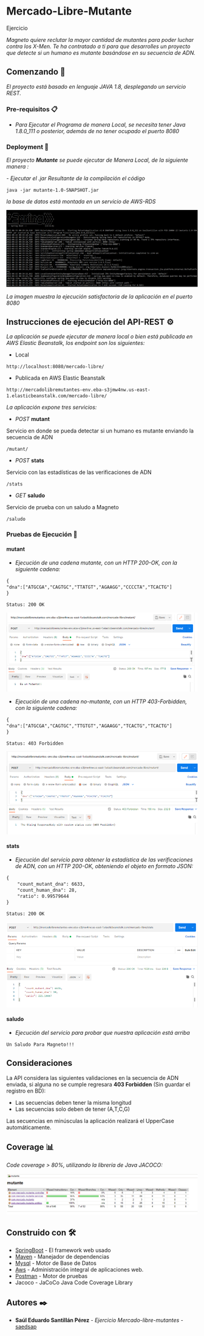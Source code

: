 # Mercado-Libre-Mutante
Ejercicio

_Magneto quiere reclutar la mayor cantidad de mutantes para poder luchar
contra los X-Men.
Te ha contratado a ti para que desarrolles un proyecto que detecte si un
humano es mutante basándose en su secuencia de ADN._

## Comenzando 🚀

_El proyecto está basado en lenguaje JAVA 1.8, desplegando un servicio REST._

### Pre-requisitos 📋
- _Para Ejecutar el Programa de manera Local, se necesita tener Java 1.8.0_111 o posterior, además de no tener ocupado el puerto 8080_

### Deployment 🔧
_El proyecto **Mutante** se puede ejecutar de Manera Local, de la siguiente manera :_

_- Ejecutar el .jar Resultante de la compilación el código_

```
java -jar mutante-1.0-SNAPSHOT.jar
```
_la base de datos está montada en un servicio de AWS-RDS_

![Image text](https://github.com/saedsap/mutante-mercado.libre/blob/master/mutanteSpring.PNG)

_La imagen muestra la ejecución satisfactoria de la aplicación en el puerto 8080_

## Instrucciones de ejecución del API-REST ⚙️

_La aplicación se puede ejecutar de manera local o bien está publicada en AWS Elastic Beanstalk, los endpoint son los siguientes:_

- Local 
```
http://localhost:8080/mercado-libre/
```
- Publicada en AWS Elastic Beanstalk
```
http://mercadolibremutantes-env.eba-s3jmw4nw.us-east-1.elasticbeanstalk.com/mercado-libre/
```
_La aplicación expone tres servicios:_

- _POST_ **mutant**

Servicio en donde se pueda detectar si un humano es mutante enviando la secuencia de ADN
```
/mutant/
```
- _POST_ **stats**


Servicio con las estadísticas de las verificaciones de ADN
```
/stats
```
- _GET_ **saludo**

Servicio de prueba con un saludo a Magneto
```
/saludo
```

### Pruebas de Ejecución 🔩
#### **mutant**
- _Ejecución de una cadena mutante, con un HTTP 200-OK, con la siguiente cadena:_

```
{
"dna":["ATGCGA","CAGTGC","TTATGT","AGAAGG","CCCCTA","TCACTG"]
}
```
```
Status: 200 OK
```
![Image text](https://github.com/saedsap/mutante-mercado.libre/blob/master/200ok.PNG)

- _Ejecución de una cadena no-mutante, con un HTTP 403-Forbidden, con la siguiente cadena:_

```
{
"dna":["ATGCGA","CAGTGC","TTGTGT","AGAAGG","TCACTG","TCACTG"]
}
```
```
Status: 403 Forbidden
```
![Image text](https://github.com/saedsap/mutante-mercado.libre/blob/master/403.PNG)

#### **stats**
- _Ejecución del servicio para obtener la estadística de las verificaciones de ADN, con un HTTP 200-OK, obteniendo el objeto en formato JSON:_

```
{
    "count_mutant_dna": 6633,
    "count_human_dna": 28,
    "ratio": 0.99579644
}
```
```
Status: 200 OK
```
![Image text](https://github.com/saedsap/mutante-mercado.libre/blob/master/stats.PNG)

#### **saludo**
- _Ejecución del servicio para probar que nuestra aplicación está arriba_

```
Un Saludo Para Magneto!!!
```
## Consideraciones
La API considera las siguientes validaciones en la secuencia de ADN enviada, si alguna no se cumple regresara **403 Forbidden** (Sin guardar el registro en BD):
- Las secuencias deben tener la misma longitud
- Las secuencias solo deben de tener (A,T,C,G)

Las secuencias en minúsculas la aplicación realizará el UpperCase automáticamente.

## Coverage 📊

_Code coverage > 80%, utilizando la librería de Java JACOCO:_

![Image text](https://github.com/saedsap/mutante-mercado.libre/blob/master/coverage.PNG)

## Construido con 🛠️

* [SpringBoot](https://spring.io/projects/spring-boot) - El framework web usado
* [Maven](https://maven.apache.org) - Manejador de dependencias
* [Mysql](https://dev.mysql.com) - Motor de Base de Datos
* [Aws](https://aws.amazon.com/es/getting-started) - Administración integral de aplicaciones web.
* [Postman](https://www.postman.com/) - Motor de pruebas 
* Jacoco - JaCoCo Java Code Coverage Library



## Autores ✒️

* **Saúl Eduardo Santillán Pérez** - *Ejercicio Mercado-libre-mutantes* - [saedsap](https://github.com/saedsap)
